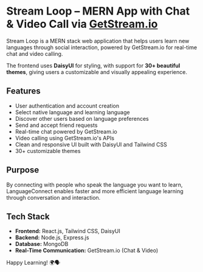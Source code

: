 # Stream Loop – MERN App with Chat & Video Call via [GetStream.io](https://getstream.io/)

Stream Loop is a MERN stack web application that helps users learn new languages through social interaction, powered by GetStream.io for real-time chat and video calling.

The frontend uses **DaisyUI** for styling, with support for **30+ beautiful themes**, giving users a customizable and visually appealing experience.

## Features

- User authentication and account creation
- Select native language and learning language
- Discover other users based on language preferences
- Send and accept friend requests
- Real-time chat powered by GetStream.io
- Video calling using GetStream.io's APIs
- Clean and responsive UI built with DaisyUI and Tailwind CSS
- 30+ customizable themes

## Purpose

By connecting with people who speak the language you want to learn, LanguageConnect enables faster and more efficient language learning through conversation and interaction.

## Tech Stack

- **Frontend:** React.js, Tailwind CSS, DaisyUI
- **Backend:** Node.js, Express.js
- **Database:** MongoDB
- **Real-Time Communication:** GetStream.io (Chat & Video)


Happy Learning! 🌍🗣️
